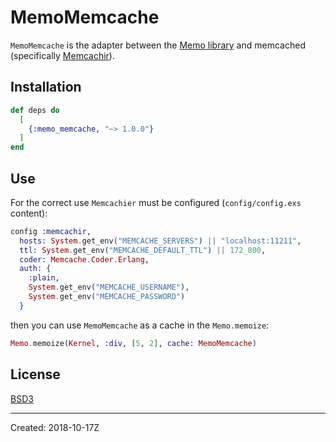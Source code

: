 # MemoMemcache

`MemoMemcache` is the adapter between the [Memo library](https://github.com/s-m-i-t-a/memo)
and memcached (specifically [Memcachir](https://github.com/peillis/memcachir)).


## Installation

```elixir
def deps do
  [
    {:memo_memcache, "~> 1.0.0"}
  ]
end
```

## Use

For the correct use `Memcachier` must be configured (`config/config.exs` content):

```elixir
config :memcachir,
  hosts: System.get_env("MEMCACHE_SERVERS") || "localhost:11211",
  ttl: System.get_env("MEMCACHE_DEFAULT_TTL") || 172_800,
  coder: Memcache.Coder.Erlang,
  auth: {
    :plain,
    System.get_env("MEMCACHE_USERNAME"),
    System.get_env("MEMCACHE_PASSWORD")
  }
```

then you can use `MemoMemcache` as a cache in the `Memo.memoize`:

```elixir
Memo.memoize(Kernel, :div, [5, 2], cache: MemoMemcache)
```


## License

[BSD3](https://github.com/s-m-i-t-a/memo_memcache/blob/master/LICENSE)

----
Created:  2018-10-17Z
